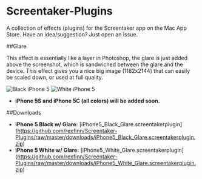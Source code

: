 Screentaker-Plugins
===================

A collection of effects (plugins) for the Screentaker app on the Mac App Store.  Have an idea/suggestion?  Just open an issue.

##Glare

This effect is essentially like a layer in Photoshop, the glare is just added above the screenshot, which is sandwiched between the glare and the device.  This effect gives you a nice big image (1182x2144) that can easily be scaled down, or used at full quality.

![Black iPhone 5](http://i.imgur.com/4miwK9U.png)
![White iPhone 5](http://i.imgur.com/wJ4wDgu.png)

- **iPhone 5S and iPhone 5C (all colors) will be added soon.**

##Downloads
- **iPhone 5 Black w/ Glare:** [iPhone5_Black_Glare.screentakerplugin] (https://github.com/rexfinn/Screentaker-Plugins/raw/master/downloads/iPhone5_Black_Glare.screentakerplugin.zip)
- **iPhone 5 White w/ Glare:** [iPhone5_White_Glare.screentakerplugin] (https://github.com/rexfinn/Screentaker-Plugins/raw/master/downloads/iPhone5_White_Glare.screentakerplugin.zip)
